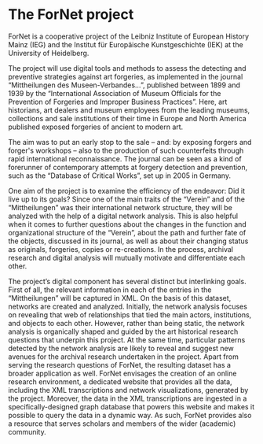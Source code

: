 # The ForNet project

ForNet is a cooperative project of the Leibniz Institute of European History Mainz (IEG) and the  Institut für Europäische Kunstgeschichte (IEK) at the University of Heidelberg.

The project will use digital tools and methods to assess the detecting and preventive strategies against art forgeries, as implemented in the journal “Mittheilungen des Museen-Verbandes…”, published between 1899 and 1939 by the “International Association of Museum Officials for the Prevention of Forgeries and Improper Business Practices”. 
Here, art historians, art dealers and museum employees from the leading museums, collections and sale institutions of their time in Europe and North America published exposed forgeries of ancient to modern art.

The aim was to put an early stop to the sale – and: by exposing forgers and forger's workshops – also to the production of such counterfeits through rapid international reconnaissance. The journal can be seen as a kind of forerunner of contemporary attempts at forgery detection and prevention, such as the “Database of Critical Works”, set up in 2005 in Germany. 

One aim of the project is to examine the efficiency of the endeavor: 
Did it live up to its goals? Since one of the main traits of the “Verein” and of the “Mittheilungen” was their international network structure, they will be analyzed with the help of a digital network analysis. This is also helpful when it comes to further questions about the changes in the function and organizational structure of the “Verein”, about the path and further fate of the objects, discussed in its journal, as well as about their changing status as originals, forgeries, copies or re-creations. 
In the process, archival research and digital analysis will mutually motivate and differentiate each other. 

The project’s digital component has several distinct but interlinking goals. First of all, the relevant information in each of the entries in the “Mittheilungen” will be captured in XML. On the basis of this dataset, networks are created and analyzed. Initially, the network analysis focuses on revealing that web of relationships that tied the main actors, institutions, and objects to each other. However, rather than being static, the network analysis is organically shaped and guided by the art historical research questions that underpin this project. At the same time, particular patterns detected by the network analysis are likely to reveal and suggest new avenues for the archival research undertaken in the project. Apart from serving the research questions of ForNet, the resulting dataset has a broader application as well. ForNet envisages the creation of an online research environment, a dedicated website that provides all the data, including the XML transcriptions and network visualizations, generated by the project. Moreover, the data in the XML transcriptions are ingested in a specifically-designed graph database that powers this website and makes it possible to query the data in a dynamic way. As such, ForNet provides also a resource that serves scholars and members of the wider (academic) community.
